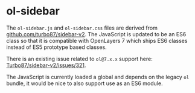 # ol-sidebar

The `ol-sidebar.js` and `ol-sidebar.css` files are derived from
[github.com/turbo87/sidebar-v2](https://github.com/turbo87/sidebar-v2). The
JavaScript is updated to be an ES6 class so that it is compatible with
OpenLayers 7 which ships ES6 classes instead of ES5 prototype based classes.

There is an existing issue related to `ol@7.x.x` support here:
[Turbo87/sidebar-v2/issues/321](https://github.com/Turbo87/sidebar-v2/issues/321).

The JavaScript is currently loaded a global and depends on the legacy `ol`
bundle, it would be nice to also support use as an ES6 module.
